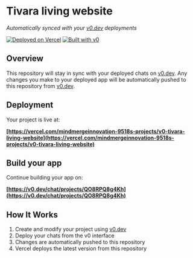 # Tivara living website

*Automatically synced with your [v0.dev](https://v0.dev) deployments*

[![Deployed on Vercel](https://img.shields.io/badge/Deployed%20on-Vercel-black?style=for-the-badge&logo=vercel)](https://vercel.com/mindmergeinnovation-9518s-projects/v0-tivara-living-website)
[![Built with v0](https://img.shields.io/badge/Built%20with-v0.dev-black?style=for-the-badge)](https://v0.dev/chat/projects/QO8RPQ8g4Kh)

## Overview

This repository will stay in sync with your deployed chats on [v0.dev](https://v0.dev).
Any changes you make to your deployed app will be automatically pushed to this repository from [v0.dev](https://v0.dev).

## Deployment

Your project is live at:

**[https://vercel.com/mindmergeinnovation-9518s-projects/v0-tivara-living-website](https://vercel.com/mindmergeinnovation-9518s-projects/v0-tivara-living-website)**

## Build your app

Continue building your app on:

**[https://v0.dev/chat/projects/QO8RPQ8g4Kh](https://v0.dev/chat/projects/QO8RPQ8g4Kh)**

## How It Works

1. Create and modify your project using [v0.dev](https://v0.dev)
2. Deploy your chats from the v0 interface
3. Changes are automatically pushed to this repository
4. Vercel deploys the latest version from this repository